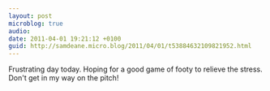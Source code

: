 ```yaml
---
layout: post
microblog: true
audio: 
date: 2011-04-01 19:21:12 +0100
guid: http://samdeane.micro.blog/2011/04/01/t53884632109821952.html
---
```

Frustrating day today. Hoping for a good game of footy to relieve the stress. Don't get in my way on the pitch!
